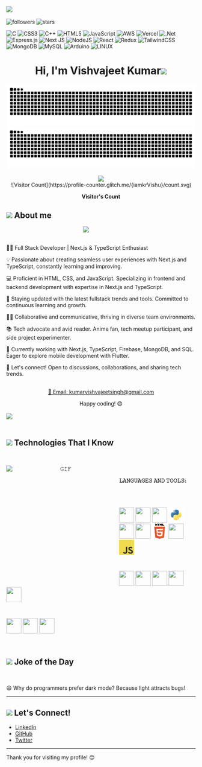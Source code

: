 <!--horizontal divider(gradiant)-->
<img src="https://user-images.githubusercontent.com/73097560/115834477-dbab4500-a447-11eb-908a-139a6edaec5c.gif">
<!--profile visit count-->

![followers](https://img.shields.io/github/followers/iamkrVishu?style=social)
![stars](https://img.shields.io/github/stars/iamkrVishu?style=social)

<!--
<img src="https://komarev.com/ghpvc/?username=iamkrVishu&label=Profile%20views&color=ce9927&style=flat" alt="GITHUB-USERNAME" /> 
-->
![C](https://img.shields.io/badge/c-%2300599C.svg?style=plastic&logo=c&logoColor=white) ![CSS3](https://img.shields.io/badge/css3-%231572B6.svg?style=plastic&logo=css3&logoColor=white) ![C++](https://img.shields.io/badge/c++-%2300599C.svg?style=plastic&logo=c%2B%2B&logoColor=white) ![HTML5](https://img.shields.io/badge/html5-%23E34F26.svg?style=plastic&logo=html5&logoColor=white) ![JavaScript](https://img.shields.io/badge/javascript-%23323330.svg?style=plastic&logo=javascript&logoColor=%23F7DF1E) ![AWS](https://img.shields.io/badge/AWS-%23FF9900.svg?style=plastic&logo=amazon-aws&logoColor=white) ![Vercel](https://img.shields.io/badge/vercel-%23000000.svg?style=plastic&logo=vercel&logoColor=white) ![.Net](https://img.shields.io/badge/.NET-5C2D91?style=plastic&logo=.net&logoColor=white) ![Express.js](https://img.shields.io/badge/express.js-%23404d59.svg?style=plastic&logo=express&logoColor=%2361DAFB) ![Next JS](https://img.shields.io/badge/Next-black?style=plastic&logo=next.js&logoColor=white) ![NodeJS](https://img.shields.io/badge/node.js-6DA55F?style=plastic&logo=node.js&logoColor=white) ![React](https://img.shields.io/badge/react-%2320232a.svg?style=plastic&logo=react&logoColor=%2361DAFB) ![Redux](https://img.shields.io/badge/redux-%23593d88.svg?style=plastic&logo=redux&logoColor=white) ![TailwindCSS](https://img.shields.io/badge/tailwindcss-%2338B2AC.svg?style=plastic&logo=tailwind-css&logoColor=white) ![MongoDB](https://img.shields.io/badge/MongoDB-%234ea94b.svg?style=plastic&logo=mongodb&logoColor=white) ![MySQL](https://img.shields.io/badge/mysql-%2300f.svg?style=plastic&logo=mysql&logoColor=white) ![Arduino](https://img.shields.io/badge/-Arduino-00979D?style=plastic&logo=Arduino&logoColor=white) ![LINUX](https://img.shields.io/badge/Linux-FCC624?style=plastic&logo=linux&logoColor=black)

<h1 align="center">Hi, I'm Vishvajeet Kumar</b><img src="https://media.giphy.com/media/hvRJCLFzcasrR4ia7z/giphy.gif" width="35"></h1>

![github contribution grid snake animation](https://raw.githubusercontent.com/shahradelahi/shahradelahi/output/github-contribution-grid-snake-dark.svg#gh-dark-mode-only)
![github contribution grid snake animation](https://raw.githubusercontent.com/shahradelahi/shahradelahi/output/github-contribution-grid-snake.svg#gh-light-mode-only)
<br/>
<div align="center">
<img align="center" src="https://media.tenor.com/hIqInZE5_xMAAAAM/sharingan-itachi.gif"/>
</div>

<div align="center">
![Visitor Count](https://profile-counter.glitch.me/{iamkrVishu}/count.svg)

  <p><b>Visitor's Count</b></p>

</div>

## <picture><img src="https://github.com/7oSkaaa/7oSkaaa/blob/main/Images/about_me.gif?raw=true" width=50px></picture> About me

<picture><img align="right" src="https://github.com/iamkrVishu/iamkrVishu/blob/main/abc.gif" width=300px></picture>

<br><br>

👨‍💻 Full Stack Developer | Next.js & TypeScript Enthusiast

💡 Passionate about creating seamless user experiences with Next.js and TypeScript, constantly learning and improving.

💻 Proficient in HTML, CSS, and JavaScript. Specializing in frontend and backend development with expertise in Next.js and TypeScript.

🌟 Staying updated with the latest fullstack trends and tools. Committed to continuous learning and growth.

👨‍🔬 Collaborative and communicative, thriving in diverse team environments.

📚 Tech advocate and avid reader. Anime fan, tech meetup participant, and side project experimenter.

🌟 Currently working with Next.js, TypeScript, Firebase, MongoDB, and SQL. Eager to explore mobile development with Flutter.

🚀 Let's connect! Open to discussions, collaborations, and sharing tech trends.
<br><br>
<div align="center">
<p><a href="mailto:kumarvishvajeetsingh@gmail.com">📧 Email: kumarvishvajeetsingh@gmail.com</a></p>
</div>

<div align="center">
Happy coding! 😄
</div>
<br>
<img src="https://user-images.githubusercontent.com/73097560/115834477-dbab4500-a447-11eb-908a-139a6edaec5c.gif"><br><br>

## <img src="https://media2.giphy.com/media/QssGEmpkyEOhBCb7e1/giphy.gif?cid=ecf05e47a0n3gi1bfqntqmob8g9aid1oyj2wr3ds3mg700bl&rid=giphy.gif" width=25> <b> Technologies That I Know</b>
<br>
<!--tech stack icons-->
<p align="center">
  <img align="left" height="300px" width="300px" alt="𝙶𝙸𝙵" src="https://media.tenor.com/65M0eCILpo0AAAAi/avatar-the-last-airbender-aang.gif"/>
<br/>

**𝙻𝙰𝙽𝙶𝚄𝙰𝙶𝙴𝚂 𝙰𝙽𝙳 𝚃𝙾𝙾𝙻𝚂:**

<br/>
<br/>

<code><img height="40" width="40" src="https://cdn.freebiesupply.com/logos/large/2x/react-1-logo-png-transparent.png"></code>
<code><img height="40" width="40" src="https://w7.pngwing.com/pngs/63/19/png-transparent-mongodb-database-nosql-postgresql-mongo-text-logo-business-thumbnail.png"></code>
<code><img height="40" width="40" src="https://images.vexels.com/media/users/3/166401/isolated/preview/b82aa7ac3f736dd78570dd3fa3fa9e24-java-programming-language-icon-by-vexels.png"></code>
<code><img height="40" width="40" src="https://raw.githubusercontent.com/github/explore/80688e429a7d4ef2fca1e82350fe8e3517d3494d/topics/python/python.png"></code>
<code><img height="40" width="40" src="https://www.naveedashfaq.me/img/c++.png"></code>
<code><img height="40" width="40" src="https://cdn.iconscout.com/icon/free/png-512/c-programming-569564.png"></code>
<code><img height="40" width="40" src="https://raw.githubusercontent.com/github/explore/80688e429a7d4ef2fca1e82350fe8e3517d3494d/topics/html/html.png"></code>
<code><img height="40" width="40" src="https://cdn.iconscout.com/icon/free/png-256/css-131-722685.png"></code>
<code><img height="40" width="40" src="https://raw.githubusercontent.com/github/explore/80688e429a7d4ef2fca1e82350fe8e3517d3494d/topics/javascript/javascript.png"></code>

#

<code><img height="40" width="40" src="https://upload.wikimedia.org/wikipedia/commons/thumb/3/3f/Git_icon.svg/1024px-Git_icon.svg.png"></code>
<code><img height="40" width="40" src="https://encrypted-tbn0.gstatic.com/images?q=tbn:ANd9GcSNL9gmNg9AaeH5Hj0C1A13skRf6vH5bOvG6A&usqp=CAU"></code>
<code><img height="40" width="40" src="https://www.vectorlogo.zone/logos/springio/springio-icon.svg"></code>
<code><img height="40" width="40" src="https://cdn-icons-png.flaticon.com/512/9193/9193016.png"></code>
<code><img height="40" width="40" src="https://static.cdnlogo.com/logos/n/11/nodejs.svg"></code>

#

<code><img height="40" width="40" src="https://logos-world.net/wp-content/uploads/2020/11/Firebase-Logo.png"></code>
<code><img height="40" width="40" src="https://upload.wikimedia.org/wikipedia/commons/thumb/9/94/Tailwind_CSS_Logo.svg/1200px-Tailwind_CSS_Logo.svg.png"></code>
<code><img height="40" width="40" src="https://cdn4.iconfinder.com/data/icons/iconsimple-logotype/512/vuejs-512.png"></code>
</p>
<br/>

## <img src="https://media2.giphy.com/media/I8mX0f8h1Qo5G7ciJc/giphy.gif" width="25"> Joke of the Day
<br>

😄 Why do programmers prefer dark mode? Because light attracts bugs! 

---

## <img src="https://media.giphy.com/media/XzA1DD6nCqToPxxaK9/giphy.gif" width="25"> Let's Connect!
- <a href="https://www.linkedin.com/in/kumarvishvajeetsingh/">LinkedIn</a>
- <a href="https://github.com/iamkrVishu">GitHub</a>
- <a href="https://twitter.com/iamkrVishu">Twitter</a>

---

Thank you for visiting my profile! 😊
